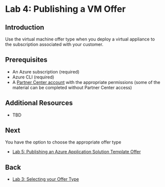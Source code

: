 # Lab 4: Publishing a VM Offer

## Introduction

Use the virtual machine offer type when you deploy a virtual appliance to the subscription associated with your customer.

## Prerequisites

* An Azure subscription (required)
* Azure CLI (required)
* A [Partner Center account](lab2-partnercenter.md) with the appropriate permissions (some of the material can be completed without Partner Center access)

## Additional Resources

* TBD

## Next

You have the option to choose the  appropriate offer type

* [Lab 5: Publishing an Azure Application Solution Template Offer](lab5-solutiontemplate.md)

## Back

* [Lab 3: Selecting your Offer Type](lab3-offertype.md)
